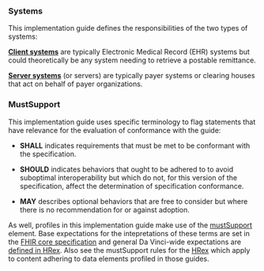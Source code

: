 ### Systems
This implementation guide defines the responsibilities of the two types of systems:

[**Client systems**](CapabilityStatement-PostableRemittanceClientCapabilities.html) are typically Electronic Medical Record (EHR) systems but could theoretically be any system needing to retrieve a postable remittance.

[**Server systems**](CapabilityStatement-PostableRemittanceServerCapabilities.html) (or servers) are typically payer systems or clearing houses that act on behalf of payer organizations.

### MustSupport
This implementation guide uses specific terminology to flag statements that have relevance for the evaluation of conformance with the guide:

* **SHALL** indicates requirements that must be met to be conformant with the specification.

* **SHOULD** indicates behaviors that ought to be adhered to to avoid suboptimal interoperability but which do not, for this version of the specification, affect the determination of specification conformance.

* **MAY** describes optional behaviors that are free to consider but where there is no recommendation for or against adoption.

As well, profiles in this implementation guide make use of the [mustSupport]({{site.data.fhir.path}}profiling.html#mustsupport) element.  Base expectations for the intepretations of these terms are set in the [FHIR core specification]({{site.data.fhir.path}}conformance-rules.html#conflang) and general Da Vinci-wide expectations are [defined in HRex]({{site.data.fhir.ver.hrex}}/conformance.html).  Also see the mustSupport rules for the [HRex]({{site.data.fhir.ver.hrex}}/conformance.html#mustsupport) which apply to content adhering to data elements profiled in those guides.
